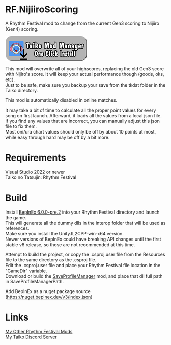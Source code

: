 # RF.NijiiroScoring
 A Rhythm Festival mod to change from the current Gen3 scoring to Nijiiro (Gen4) scoring.

 
  <a href="https://shorturl.at/C1Ixs"> <img src="Resources/InstallButton.png" alt="One-click Install using the Taiko Mod Manager" width="256"/> </a>
  
   
 This mod will overwrite all of your highscores, replacing the old Gen3 score with Nijiro's score. It will keep your actual performance though (goods, oks, etc).\
 Just to be safe, make sure you backup your save from the tkdat folder in the Taiko directory.

 This mod is automatically disabled in online matches.

 It may take a bit of time to calculate all the proper point values for every song on first launch. Afterward, it loads all the values from a local json file.\
 If you find any values that are incorrect, you can manually adjust this json file to fix them.\
 Most oni/ura chart values should only be off by about 10 points at most, while easy through hard may be off by a bit more.
 
# Requirements
 Visual Studio 2022 or newer\
 Taiko no Tatsujin: Rhythm Festival
 
 
# Build
 Install [BepInEx 6.0.0-pre.2](https://github.com/BepInEx/BepInEx/releases/tag/v6.0.0-pre.2) into your Rhythm Festival directory and launch the game.\
 This will generate all the dummy dlls in the interop folder that will be used as references.\
 Make sure you install the Unity.IL2CPP-win-x64 version.\
 Newer versions of BepInEx could have breaking API changes until the first stable v6 release, so those are not recommended at this time.
 
 Attempt to build the project, or copy the .csproj.user file from the Resources file to the same directory as the .csproj file.\
 Edit the .csproj.user file and place your Rhythm Festival file location in the "GameDir" variable.\
 Download or build the [SaveProfileManager](https://github.com/Deathbloodjr/RF.SaveProfileManager) mod, and place that dll full path in SaveProfileManagerPath.

Add BepInEx as a nuget package source (https://nuget.bepinex.dev/v3/index.json)


# Links 
 [My Other Rhythm Festival Mods](https://docs.google.com/spreadsheets/d/1xY_WANKpkE-bKQwPG4UApcrJUG5trrNrbycJQSOia0c)\
 [My Taiko Discord Server](https://discord.gg/6Bjf2xP)
 
